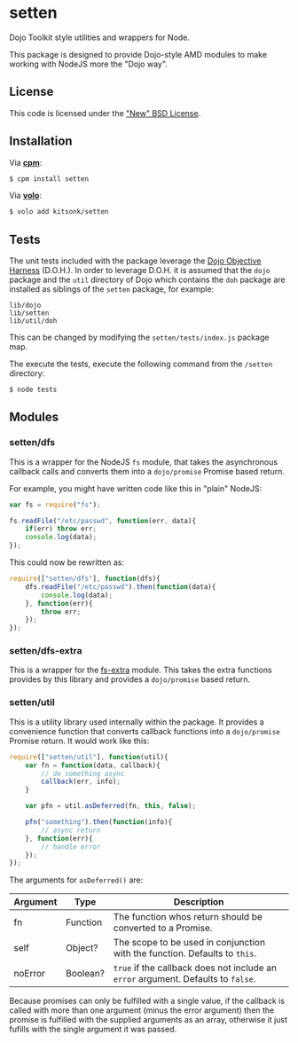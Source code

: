 # setten #

Dojo Toolkit style utilities and wrappers for Node.

This package is designed to provide Dojo-style AMD modules to make working with NodeJS more the "Dojo way".

## License ##

This code is licensed under the ["New" BSD License][license].

## Installation ##

Via **[cpm][cpm]**:

```bash
$ cpm install setten
```

Via **[volo][volo]**:

```bash
$ volo add kitsonk/setten
```

## Tests ##

The unit tests included with the package leverage the [Dojo Objective Harness][doh] (D.O.H.).  In order to leverage
D.O.H. it is assumed that the `dojo` package and the `util` directory of Dojo which contains the `doh` package are 
installed as siblings of the `setten` package, for example:

```
lib/dojo
lib/setten
lib/util/doh
```

This can be changed by modifying the `setten/tests/index.js` package map.

The execute the tests, execute the following command from the `/setten` directory:

```bash
$ node tests
```

## Modules ##

### setten/dfs ###

This is a wrapper for the NodeJS `fs` module, that takes the asynchronous callback calls and converts them into a
`dojo/promise` Promise based return.

For example, you might have written code like this in "plain" NodeJS:

```js
var fs = require("fs");

fs.readFile("/etc/passwd", function(err, data){
	if(err) throw err;
	console.log(data);
});
```

This could now be rewritten as:

```js
require(["setten/dfs"], function(dfs){
	dfs.readFile("/etc/passwd").then(function(data){
		console.log(data);
	}, function(err){
		throw err;
	});
});
```

### setten/dfs-extra ###

This is a wrapper for the [fs-extra][fsextra] module.  This takes the extra functions provides by this library and
provides a `dojo/promise` based return.

### setten/util ###

This is a utility library used internally within the package.  It provides a convenience function that converts
callback functions into a `dojo/promise` Promise return.  It would work like this:

```js
require(["setten/util"], function(util){
	var fn = function(data, callback){
		// do something async
		callback(err, info);
	}

	var pfn = util.asDeferred(fn, this, false);

	pfn("something").then(function(info){
		// async return
	}, function(err){
		// handle error
	});
});
```

The arguments for `asDeferred()` are:

 Argument | Type     | Description
----------|----------|--------------------------------------------------------------------------------------
fn        | Function | The function whos return should be converted to a Promise.
self      | Object?  | The scope to be used in conjunction with the function.  Defaults to `this`.
noError   | Boolean? | `true` if the callback does not include an ``error`` argument.  Defaults to `false`.

Because promises can only be fulfilled with a single value, if the callback is called with more than one argument
(minus the error argument) then the promise is fulfilled with the supplied arguments as an array, otherwise it just 
fufills with the single argument it was passed.

[license]: https://github.com/kitsonk/setten/blob/master/LICENSE
[cpm]: https://github.org/kriszyp/cpm
[volo]: http://volojs.org/
[doh]: http://dojotoolkit.org/reference-guide/1.8/util/doh.html
[fsextra]: https://github.com/jprichardson/node-fs-extra